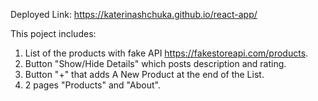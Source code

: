 Deployed Link: https://katerinashchuka.github.io/react-app/

This poject includes:
1. List of the products with fake API https://fakestoreapi.com/products.
2. Button "Show/Hide Details" which posts description and rating.
3. Button "+" that adds A New Product at the end of the List.
4. 2 pages "Products" and "About".
